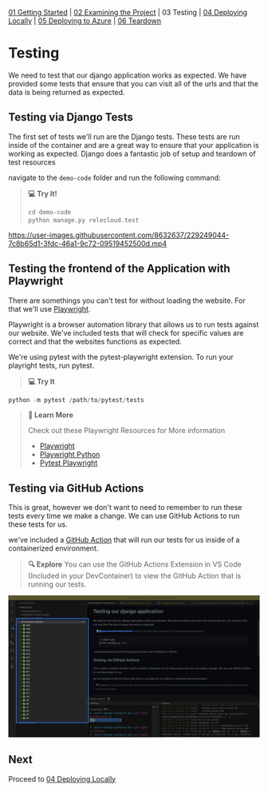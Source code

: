 [01 Getting Started](./README.md) | [02 Examining the Project](./02-examining-project.md) | 03 Testing | [04 Deploying Locally](./04-deploying-locally.md) | [05 Deploying to Azure](./05-deploying-to-azure.md) | [06 Teardown](./06-teardown.md)

# Testing

We need to test that our django application works as expected. We have provided some tests that ensure that you can visit all of the urls and that the data is being returned as expected.

## Testing via Django Tests
The first set of tests we'll run are the Django tests. These tests are run inside of the container and are a great way to ensure that your application is working as expected. Django does a fantastic job of setup and teardown of test resources 


navigate to the `demo-code` folder and run the following command:

> **:computer: Try It!**
>```shell
> cd demo-code
> python manage.py relecloud.test
> ```

https://user-images.githubusercontent.com/8632637/229249044-7c8b65d1-3fdc-46a1-9c72-09519452500d.mp4


## Testing the frontend of the Application with Playwright

There are somethings you can't test for without loading the website. For that we'll use [Playwright](https://playwright.dev/).

Playwright is a browser automation library that allows us to run tests against our website. We've included tests that will check for specific values are correct and that the websites functions as expected.

We're using pytest with the pytest-playwright extension. To run your playright tests, run pytest.

> **:computer: Try It**
```python
python -m pytest /path/to/pytest/tests
```

> **📖 Learn More**
> 
> Check out these Playwright Resources for More information
>
> - [Playwright](https://playwright.dev/)
> - [Playwright Python](https://playwright.dev/python/docs/intro/)
> - [Pytest Playwright](https://github.com/microsoft/playwright-pytest)




## Testing via GitHub Actions

This is great, however we don't want to need to remember to run these tests every time we make a change. We can use GitHub Actions to run these tests for us.

we've included a [GitHub Action](../.github/workflows/test.yml) that will run our tests for us inside of a containerized environment.

> **:mag: Explore**
> You can use the GitHub Actions Extension in VS Code (Included in your DevContainer) to view the GitHub Action that is running our tests.

![The GitHub Actions Pane in VS Code](../assets/view%20Actions.png)

## Next

Proceed to [04 Deploying Locally](./04-deploying-locally.md)
